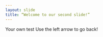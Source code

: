 ```yaml
---
layout: slide
title: “Welcome to our second slide!”
---
```

Your own test
Use the left arrow to go back!
